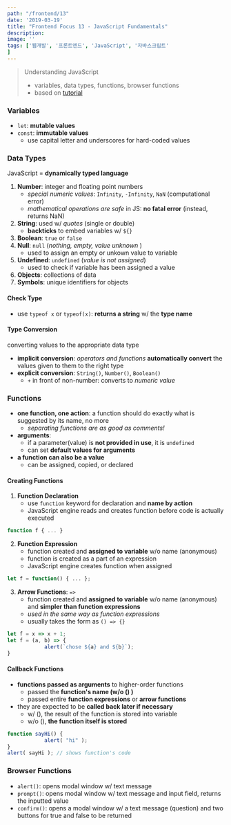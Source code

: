 ```yaml
---
path: "/frontend/13"
date: '2019-03-19'
title: "Frontend Focus 13 - JavaScript Fundamentals"
description: 
image: ''
tags: ['웹개발', '프론트엔드', 'JavaScript', '자바스크립트'
]
---
```

> Understanding JavaScript
> - variables, data types, functions, browser functions
> - based on [tutorial](http://javascript.info/)

### Variables
- `let`: __mutable values__
- `const`: __immutable values__
    - use capital letter and underscores for hard-coded values

### Data Types
JavaScript = __dynamically typed language__
1. __Number__: integer and floating point numbers
    - _special numeric values_: `Infinity`, `-Infinity`, `NaN` (computational error)
    - _mathematical operations are safe_ in JS: __no fatal error__ (instead, returns NaN)
2. __String__: used w/ _quotes_ (single or double)
    - __backticks__ to embed variables w/ `${}`
3. __Boolean__: `true` or `false`
4. __Null__: `null` (_nothing, empty, value unknown_ )
    - used to assign an empty or unkown value to variable
5. __Undefined__: `undefined` (_value is not assigned_)
    - used to check if variable has been assigned a value
6. __Objects__: collections of data
7. __Symbols__: unique identifiers for objects

#### Check Type 
- use `typeof x` or `typeof(x)`: __returns a string__ w/ the __type name__

#### Type Conversion
converting values to the appropriate data type
- __implicit conversion__: _operators and functions_ __automatically convert__ the values given to them to the right type
- __explicit conversion__: `String()`, `Number()`, `Boolean()`
    - `+` in front of non-number: converts to _numeric value_

### Functions
- __one function, one action__: a function should do exactly what is suggested by its name, no more
    - _separating functions are as good as comments!_
- __arguments__:
    - if a parameter(value) is __not provided in use__, it is `undefined`
    - can set __default values for arguments__
- __a function can also be a value__
    - can be assigned, copied, or declared

#### Creating Functions
1. __Function Declaration__
    - use `function` keyword for declaration and __name by action__
    - JavaScript engine reads and creates function before code is actually executed
```js
function f { ... }
```
2. __Function Expression__
    - function created and __assigned to variable__ w/o name (anonymous)
    - function is created as a part of an expression
    - JavaScript engine creates function when assigned
```js
let f = function() { ... };
```
3. __Arrow Functions__: `=>`
    - function created and __assigned to variable__ w/o name (anonymous) and __simpler than function expressions__
    - _used in the same way as function expressions_
    - usually takes the form as `() => {}`
```js
let f = x => x + 1;
let f = (a, b) => {
            alert(`chose ${a} and ${b}`);
}
```

#### Callback Functions
- __functions passed as arguments__ to higher-order functions
    - passed the __function's name (w/o () )__
    - passed entire __function expressions__ or __arrow functions__
- they are expected to be __called back later if necessary__
    - w/ (), the result of the function is stored into variable
    - w/o (), __the function itself is stored__
```js
function sayHi() {
            alert( "hi" );
}
alert( sayHi ); // shows function's code
```

### Browser Functions
- `alert()`: opens modal window w/ text message
- `prompt()`: opens modal window w/ text message and input field, returns the inputted value
- `confirm()`: opens a modal window w/ a text message (question) and two buttons for true and false to be returned